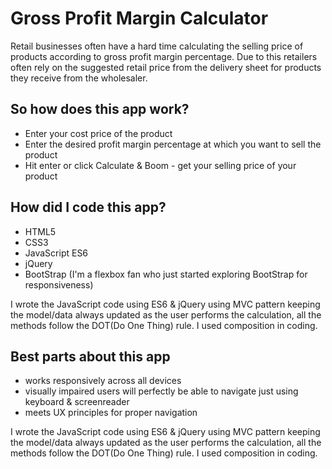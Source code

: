 # Gross Profit Margin Calculator

Retail businesses often have a hard time calculating the selling price of products according to gross profit margin percentage.
Due to this retailers often rely on the suggested retail price from the delivery sheet for products they receive from the wholesaler.

## So how does this app work?

- Enter your cost price of the product
- Enter the desired profit margin percentage at which you want to sell the product
- Hit enter or click Calculate & Boom - get your selling price of your product

## How did I code this app?

- HTML5
- CSS3
- JavaScript ES6
- jQuery
- BootStrap (I'm a flexbox fan who just started exploring BootStrap for responsiveness)

I wrote the JavaScript code using ES6 & jQuery using MVC pattern keeping the model/data always updated as the user performs the calculation, all the methods follow the DOT(Do One Thing) rule. I used composition in coding.

## Best parts about this app

- works responsively across all devices
- visually impaired users will perfectly be able to navigate just using keyboard & screenreader
- meets UX principles for proper navigation

I wrote the JavaScript code using ES6 & jQuery using MVC pattern keeping the model/data always updated as the user performs the calculation, all the methods follow the DOT(Do One Thing) rule. I used composition in coding.
